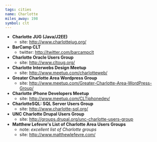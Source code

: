```yaml
---
tags: cities
name: Charlotte 
miles_away: 198
symbol: clt
---
```

* **Charlotte JUG (Java/J2EE)**
  * site: <http://www.charlottejug.org/>
* **BarCamp CLT**
  * twitter: <http://twitter.com/barcampclt>
* **Charlotte Oracle Users Group**
  * site: <http://www.cltoug.org/>
* **Charlotte Interwebs Design Meetup**
  * site: <http://www.meetup.com/charlotteweb/>
* **Greater Charlotte Area Wordpress Group**
  * site: <http://www.meetup.com/Greater-Charlotte-Area-WordPress-Group/>
* **Charlotte iPhone Developers Meetup**
  * site: <http://www.meetup.com/CLTiphonedev/>
* **CharlotteSQL: SQL Server Users Group**
  * site: <http://www.charlotte-sql.org/>
* **UNC Charlotte Drupal Users Group**
  * site: <http://groups.drupal.org/unc-charlotte-users-group>
* **Matthew Lefevre's List of Charlotte Area Users Groups**
  * note: _excellent list of Charlotte groups_
  * site: <http://www.matthewlefevre.com/>